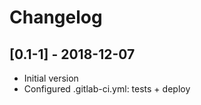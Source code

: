 # Changelog

## [0.1-1] - 2018-12-07

 - Initial version
 - Configured .gitlab-ci.yml: tests + deploy
